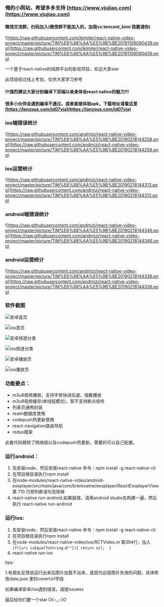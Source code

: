 ### 俺的小网站，希望多多支持 [https://www.vjujiao.com](https://www.vjujiao.com)

#### 微信交流群，扫码加入(微信群不能加入的，加我vx:tencent_kimi 我邀请你)
![https://raw.githubusercontent.com/ikimiler/react-native-video-project/master/picture/TIM%E6%88%AA%E5%9B%BE20191106090439.png](https://raw.githubusercontent.com/ikimiler/react-native-video-project/master/picture/TIM%E6%88%AA%E5%9B%BE20191106090439.png)

一个基于react-native的纯跨平台的影视项目，欢迎大家star

此项目经过线上考验，仅供大家学习参考

#### !!!强烈建议大家分别编译下双端以亲身体会react native的魅力!!!
#### 很多小伙伴会遇到编译不通过，或者直接体验apk，下载地址请看这里[https://lanzous.com/id07vja](https://lanzous.com/id07vja)

### ios端错误统计
![https://raw.githubusercontent.com/andmizi/react-native-video-project/master/picture/TIM%E6%88%AA%E5%9B%BE20190218144258.png](https://raw.githubusercontent.com/andmizi/react-native-video-project/master/picture/TIM%E6%88%AA%E5%9B%BE20190218144258.png)

### ios运营统计
![https://raw.githubusercontent.com/andmizi/react-native-video-project/master/picture/TIM%E6%88%AA%E5%9B%BE20190218144313.png](https://raw.githubusercontent.com/andmizi/react-native-video-project/master/picture/TIM%E6%88%AA%E5%9B%BE20190218144313.png)

### android端错误统计
![https://raw.githubusercontent.com/andmizi/react-native-video-project/master/picture/TIM%E6%88%AA%E5%9B%BE20190218144346.png](https://raw.githubusercontent.com/andmizi/react-native-video-project/master/picture/TIM%E6%88%AA%E5%9B%BE20190218144346.png)

### android运营统计
![https://raw.githubusercontent.com/andmizi/react-native-video-project/master/picture/TIM%E6%88%AA%E5%9B%BE20190218144336.png](https://raw.githubusercontent.com/andmizi/react-native-video-project/master/picture/TIM%E6%88%AA%E5%9B%BE20190218144336.png)

### 软件截图
![安卓首页](https://raw.githubusercontent.com/andmizi/react-native-video-project/master/picture/index.png)

![ios首页](https://raw.githubusercontent.com/andmizi/react-native-video-project/master/picture/Simulator%20Screen%20Shot%20-%20iPhone%20XR%20-%202019-02-20%20at%2017.32.18.png)

![安卓频道分类](https://raw.githubusercontent.com/andmizi/react-native-video-project/master/picture/classmore.png)

![ios频道分类](https://raw.githubusercontent.com/andmizi/react-native-video-project/master/picture/Simulator%20Screen%20Shot%20-%20iPhone%20XR%20-%202019-02-20%20at%2017.32.02.png)

![安卓播放页](https://raw.githubusercontent.com/andmizi/react-native-video-project/master/picture/info.png)

![ios播放页](https://raw.githubusercontent.com/andmizi/react-native-video-project/master/picture/Simulator%20Screen%20Shot%20-%20iPhone%20XR%20-%202019-02-20%20at%2017.32.41.png)


### 功能要点：
* m3u8视频播放，支持手势快进后退，倍数播放
* m3u8视频缓存(单线程模式)，暂不支持断点续传
* 列表页通用封装
* realm数据库使用
* codepush热更新使用
* react-navigation路由导航
* redux框架

此套代码移除了网络层以及codepush热更新，需要的可以自己配置。

### 运行android：

1. 先安装node，然后安装react-native 命令：npm install -g react-native-cli
2. 在项目根目录执行npm install
3. 在node-modules/react-native-video/android-exoplayer/src/main/java/com/brentvatne/exoplayer/ReactExoplayerView 第 710 行把判断语句去除掉
4. react-native run-android,如果报错，请用android studio先构建一遍，然后执行 react-native run-android


### 运行ios:
1. 先安装node，然后安装react-native 命令：npm install -g react-native-cli
2. 在项目根目录执行npm install
3. 在node-modules/react-native-video/ios/RCTVideo.m 第394行，加入
`if([uri isEqualToString:@""]){
	return nil;	
}`
4. react-native run-ios

tips:

1.有朋友反馈说运行出来后图片加载不出来，是因为远程图片失效的问题，具体修改data.json 里的coverUrl字段

如果编译安卓/ios遇到错误，请提issuess

最后给你们要一个star O(∩_∩)O



